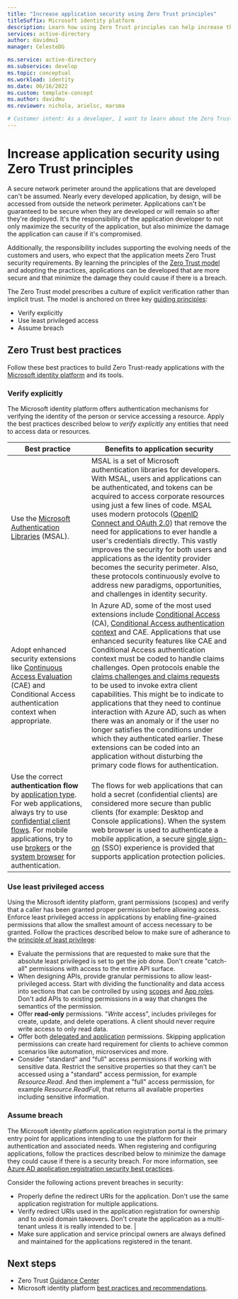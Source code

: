 ```yaml
---
title: "Increase application security using Zero Trust principles"
titleSuffix: Microsoft identity platform
description: Learn how using Zero Trust principles can help increase the security of your application and its data.
services: active-directory
author: davidmu1
manager: CelesteDG

ms.service: active-directory
ms.subservice: develop
ms.topic: conceptual
ms.workload: identity
ms.date: 06/16/2022
ms.custom: template-concept
ms.author: davidmu
ms.reviewer: nichola, arielsc, marsma

# Customer intent: As a developer, I want to learn about the Zero Trust principles and the features of the Microsoft identity platform that I can use to build applications that are Zero Trust-ready.
---
```


# Increase application security using Zero Trust principles

A secure network perimeter around the applications that are developed can't be assumed. Nearly every developed application, by design, will be accessed from outside the network perimeter. Applications can't be guaranteed to be secure when they are developed or will remain so after they're deployed. It's the responsibility of the application developer to not only maximize the security of the application, but also minimize the damage the application can cause if it's compromised.

Additionally, the responsibility includes supporting the evolving needs of the customers and users, who expect that the application meets Zero Trust security requirements. By learning the principles of the [Zero Trust model](https://www.microsoft.com/security/business/zero-trust?rtc=1) and adopting the practices, applications can be developed that are more secure and that minimize the damage they could cause if there is a breach.

The Zero Trust model prescribes a culture of explicit verification rather than implicit trust. The model is anchored on three key [guiding principles](/security/zero-trust/#guiding-principles-of-zero-trust):

- Verify explicitly
- Use least privileged access
- Assume breach

## Zero Trust best practices

Follow these best practices to build Zero Trust-ready applications with the [Microsoft identity platform](./v2-overview.md) and its tools.

### Verify explicitly

The Microsoft identity platform offers authentication mechanisms for verifying the identity of the person or service accessing a resource. Apply the best practices described below to *verify explicitly* any entities that need to access data or resources.

| Best practice | Benefits to application security |
| ------------- | -------------------------------- |
| Use the [Microsoft Authentication Libraries](./reference-v2-libraries.md) (MSAL). | MSAL is a set of Microsoft authentication libraries for developers. With MSAL, users and applications can be authenticated, and tokens can be acquired to access corporate resources using just a few lines of code. MSAL uses modern protocols ([OpenID Connect and OAuth 2.0](./active-directory-v2-protocols.md)) that remove the need for applications to ever handle a user's credentials directly. This vastly improves the security for both users and applications as the identity provider becomes the security perimeter. Also, these protocols continuously evolve to address new paradigms, opportunities, and challenges in identity security. |
| Adopt enhanced security extensions like [Continuous Access Evaluation](../conditional-access/concept-continuous-access-evaluation.md) (CAE) and Conditional Access authentication context when appropriate. | In Azure AD, some of the most used extensions include [Conditional Access](../conditional-access/overview.md) (CA), [Conditional Access authentication context](./developer-guide-conditional-access-authentication-context.md) and CAE. Applications that use enhanced security features like CAE and Conditional Access authentication context must be coded to handle claims challenges. Open protocols enable the [claims challenges and claims requests](./claims-challenge.md) to be used to invoke extra client capabilities. This might be to indicate to applications that they need to continue interaction with Azure AD, such as when there was an anomaly or if the user no longer satisfies the conditions under which they authenticated earlier. These extensions can be coded into an application without disturbing the primary code flows for authentication. |
| Use the correct **authentication flow** by [application type](./v2-app-types.md). For web applications, always try to use [confidential client flows](./authentication-flows-app-scenarios.md#single-page-public-client-and-confidential-client-applications). For mobile applications, try to use [brokers](./msal-android-single-sign-on.md#sso-through-brokered-authentication) or the [system browser](./msal-android-single-sign-on.md#sso-through-system-browser) for authentication. | The flows for web applications that can hold a secret (confidential clients) are considered more secure than public clients (for example: Desktop and Console applications). When the system web browser is used to authenticate a mobile application, a secure [single sign-on](../manage-apps/what-is-single-sign-on.md) (SSO) experience is provided that supports application protection policies. |

### Use least privileged access

Using the Microsoft identity platform, grant permissions (scopes) and verify that a caller has been granted proper permission before allowing access. Enforce least privileged access in applications by enabling fine-grained permissions that allow the smallest amount of access necessary to be granted. Follow the practices described below to make sure of adherance to the [principle of least privilege](./secure-least-privileged-access.md):

- Evaluate the permissions that are requested to make sure that the absolute least privileged is set to get the job done. Don't create "catch-all" permissions with access to the entire API surface.
- When designing APIs, provide granular permissions to allow least-privileged access. Start with dividing the functionality and data access into sections that can be controlled by using [scopes](./v2-permissions-and-consent.md#scopes-and-permissions) and [App roles](./howto-add-app-roles-in-azure-ad-apps.md). Don't add APIs to existing permissions in a way that changes the semantics of the permission.
- Offer **read-only** permissions. "*Write* access", includes privileges for create, update, and delete operations. A client should never require write access to only read data.
- Offer both [delegated and application](/graph/auth/auth-concepts#delegated-and-application-permissions) permissions. Skipping application permissions can create hard requirement for clients to achieve common scenarios like automation, microservices and more.
- Consider "standard" and "full" access permissions if working with sensitive data. Restrict the sensitive properties so that they can't be accessed using a "standard" access permission, for example *Resource.Read*. And then implement a "full" access permission, for example *Resource.ReadFull*, that returns all available properties including sensitive information.


### Assume breach

The Microsoft identity platform application registration portal is the primary entry point for applications intending to use the platform for their authentication and associated needs. When registering and configuring applications, follow the practices described below to minimize the damage they could cause if there is a security breach. For more information, see [Azure AD application registration security best practices](./security-best-practices-for-app-registration.md).

Consider the following actions prevent breaches in security:

- Properly define the redirect URIs for the application. Don't use the same application registration for multiple applications.
- Verify redirect URIs used in the application registration for ownership and to avoid domain takeovers. Don't create the application as a multi-tenant unless it is really intended to be. |
- Make sure application and service principal owners are always defined and maintained for the applications registered in the tenant.

## Next steps

- Zero Trust [Guidance Center](/security/zero-trust/)  
- Microsoft identity platform [best practices and recommendations](./identity-platform-integration-checklist.md).
